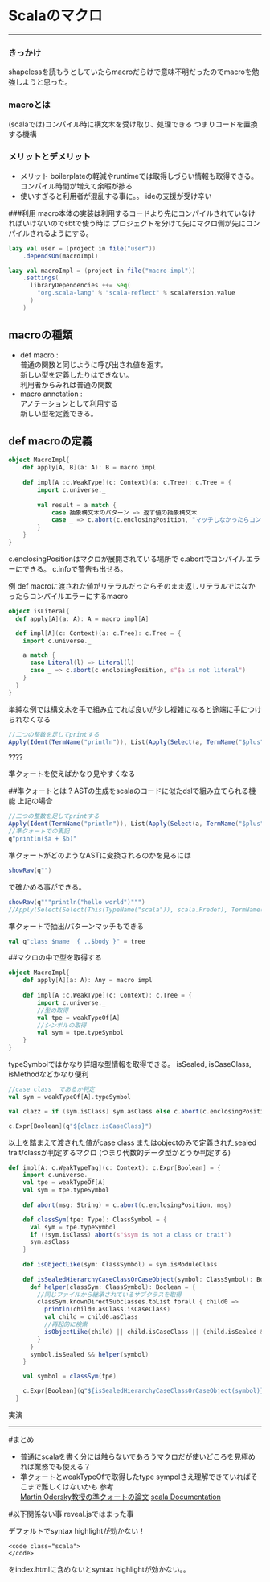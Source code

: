# Scalaのマクロ
________



### きっかけ
shapelessを読もうとしていたらmacroだらけで意味不明だったのでmacroを勉強しようと思った。



### macroとは
(scalaでは)コンパイル時に構文木を受け取り、処理できる
つまりコードを置換する機構



### メリットとデメリット
* メリット  boilerplateの軽減やruntimeでは取得しづらい情報も取得できる。 コンパイル時間が増えて余暇が捗る
* 使いすぎると利用者が混乱する事に。。  ideの支援が受け辛い 




###利用
macro本体の実装は利用するコードより先にコンパイルされていなければいけないのでsbtで使う時は
プロジェクトを分けて先にマクロ側が先にコンパイルされるようにする。

```scala
lazy val user = (project in file("user"))
    .dependsOn(macroImpl)

lazy val macroImpl = (project in file("macro-impl"))
    .settings(
      libraryDependencies ++= Seq(
        "org.scala-lang" % "scala-reflect" % scalaVersion.value
      )
    )
```



## macroの種類
* def macro :   
普通の関数と同じように呼び出され値を返す。  
新しい型を定義したりはできない。  
利用者からみれば普通の関数  
* macro annotation :    
アノテーションとして利用する  
新しい型を定義できる。


## def macroの定義
```scala
object MacroImpl{
    def apply[A, B](a: A): B = macro impl
    
    def impl[A :c.WeakType](c: Context)(a: c.Tree): c.Tree = {
        import c.universe._
        
        val result = a match {
            case 抽象構文木のパターン => 返す値の抽象構文木
            case _ => c.abort(c.enclosingPosition, "マッチしなかったらコンパイルエラー")
        }
    }
}
```


c.enclosingPositionはマクロが展開されている場所で
c.abortでコンパイルエラーにできる。
c.infoで警告も出せる。

 
例
def macroに渡された値がリテラルだったらそのまま返しリテラルではなかったらコンパイルエラーにするmacro
```scala
object isLiteral{
  def apply[A](a: A): A = macro impl[A]

  def impl[A](c: Context)(a: c.Tree): c.Tree = {
    import c.universe._

    a match {
      case Literal(l) => Literal(l)
      case _ => c.abort(c.enclosingPosition, s"$a is not literal")
    }
  }
}
```


単純な例では構文木を手で組み立てれば良いが少し複雑になると途端に手につけられなくなる
```scala
//二つの整数を足してprintする
Apply(Ident(TermName("println")), List(Apply(Select(a, TermName("$plus")), List(b))))
```


????


準クォートを使えばかなり見やすくなる



##準クォートとは ?
ASTの生成をscalaのコードに似たdslで組み立てられる機能
上記の場合
```scala
//二つの整数を足してprintする
Apply(Ident(TermName("println")), List(Apply(Select(a, TermName("$plus")), List(b))))
//準クォートでの表記
q"println($a + $b)"
```


準クォートがどのようなASTに変換されるのかを見るには
```scala
showRaw(q"")
```
で確かめる事ができる。


```scala
showRaw(q"""println("hello world")""")
//Apply(Select(Select(This(TypeName("scala")), scala.Predef), TermName("println")), List(Literal(Constant("hello world"))))
```


準クォートで抽出/パターンマッチもできる 
```scala
val q"class $name  { ..$body }" = tree
```

##マクロの中で型を取得する
```scala
object MacroImpl{
    def apply[A](a: A): Any = macro impl
    
    def impl[A :c.WeakType](c: Context): c.Tree = {
        import c.universe._
        //型の取得
        val tpe = weakTypeOf[A] 
        //シンボルの取得
        val sym = tpe.typeSymbol
    }
}
```


typeSymbolではかなり詳細な型情報を取得できる。
isSealed, isCaseClass, isMethodなどかなり便利   

```scala
//case class  であるか判定
val sym = weakTypeOf[A].typeSymbol

val clazz = if (sym.isClass) sym.asClass else c.abort(c.enclosingPosition, s"$sym is not class")

c.Expr[Boolean](q"${clazz.isCaseClass}")
```


以上を踏まえて渡された値がcase class またはobjectのみで定義されたsealed trait/classか判定するマクロ
(つまり代数的データ型かどうか判定する)    
```scala
def impl[A: c.WeakTypeTag](c: Context): c.Expr[Boolean] = {
    import c.universe._
    val tpe = weakTypeOf[A]
    val sym = tpe.typeSymbol
    
    def abort(msg: String) = c.abort(c.enclosingPosition, msg)

    def classSym(tpe: Type): ClassSymbol = {
      val sym = tpe.typeSymbol
      if (!sym.isClass) abort(s"$sym is not a class or trait")
      sym.asClass
    }
    
    def isObjectLike(sym: ClassSymbol) = sym.isModuleClass
    
    def isSealedHierarchyCaseClassOrCaseObject(symbol: ClassSymbol): Boolean = {
      def helper(classSym: ClassSymbol): Boolean = {
        //同じファイルから継承されているサブクラスを取得
        classSym.knownDirectSubclasses.toList forall { child0 =>
          println(child0.asClass.isCaseClass)
          val child = child0.asClass
          //再起的に検索
          isObjectLike(child) || child.isCaseClass || (child.isSealed && helper(child))
        }
      }
      symbol.isSealed && helper(symbol)
    }

    val symbol = classSym(tpe)

    c.Expr[Boolean](q"${isSealedHierarchyCaseClassOrCaseObject(symbol)}")
  }
```


実演
________



#まとめ
* 普通にscalaを書く分には触らないであろうマクロだが使いどころを見極めれば業務でも使える？
* 準クォートとweakTypeOfで取得したtype sympolさえ理解できていればそこまで難しくはないかも
参考   
[Martin Odersky教授の準クォートの論文](http://infoscience.epfl.ch/record/185242/files/QuasiquotesForScala.pdf)
[scala Documentation](http://docs.scala-lang.org/ja/overviews/macros/overview.html)


#以下関係ない事
reveal.jsではまった事


デフォルトでsyntax highlightが効かない！
```
<code class="scala">
</code>
```
をindex.htmlに含めないとsyntax highlightが効かない。。


